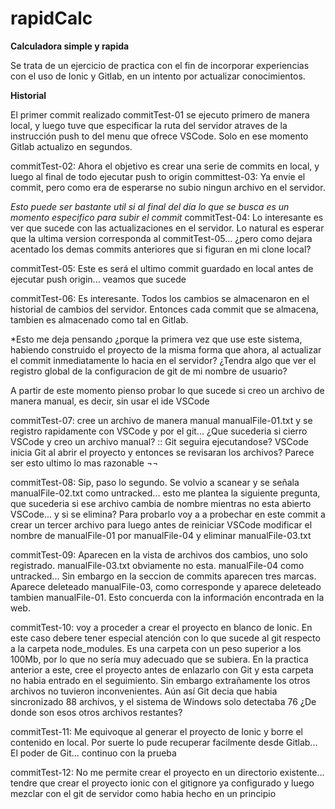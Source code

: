 # rapidCalc

**Calculadora simple y rapida**

Se trata de un ejercicio de practica con el fin de incorporar experiencias con el uso de Ionic y Gitlab, en un intento por actualizar conocimientos.

**Historial**

El primer commit realizado commitTest-01 se ejecuto primero de manera local, y luego tuve que especificar la ruta del servidor atraves de la instrucción push to del menu que ofrece VSCode. Solo en ese momento Gitlab actualizo en segundos.

commitTest-02: Ahora el objetivo es crear una serie de commits en local, y luego al final de todo ejecutar push to origin
committest-03: Ya envie el commit, pero como era de esperarse no subio ningun archivo en el servidor.

*Esto puede ser bastante util si al final del día lo que se busca es un momento especifico para subir el commit*
commitTest-04: Lo interesante es ver que sucede con las actualizaciones en el servidor. Lo natural es esperar que la ultima version corresponda al commitTest-05... ¿pero como dejara acentado los demas commits anteriores que si figuran en mi clone local?

commitTest-05: Este es será el ultimo commit guardado en local antes de ejecutar push origin... veamos que sucede

commitTest-06: Es interesante. Todos los cambios se almacenaron en el historial de cambios del servidor. Entonces cada commit que se almacena, tambien es almacenado como tal en Gitlab.

*Esto me deja pensando ¿porque la primera vez que use este sistema, habiendo construido el proyecto de la misma forma que ahora, al actualizar el commit inmediatamente lo hacia en el servidor? ¿Tendra algo que ver el registro global de la configuracion de git de mi nombre de usuario?

A partir de este momento pienso probar lo que sucede si creo un archivo de manera manual, es decir, sin usar el ide VSCode

commitTest-07: cree un archivo de manera manual manualFile-01.txt y se registro rapidamente con VSCode y por el git... ¿Que sucederia si cierro VSCode y creo un archivo manual? :: Git seguira ejecutandose? VSCode inicia Git al abrir el proyecto y entonces se revisaran los archivos? Parece ser esto ultimo lo mas razonable ¬¬

commitTest-08: Sip, paso lo segundo. Se volvio a scanear y se señala manualFile-02.txt como untracked... esto me plantea la siguiente pregunta, que sucederia si ese archivo cambia de nombre mientras no esta abierto VSCode... y si se elimina?
Para probarlo voy a a probechar en este commit a crear un tercer archivo para luego antes de reiniciar VSCode modificar el nombre de manualFile-01 por manualFile-04 y eliminar manualFile-03.txt

commitTest-09: Aparecen en la vista de archivos dos cambios, uno solo registrado. manualFile-03.txt obviamente no esta. manualFile-04 como untracked... Sin embargo en la seccion de commits aparecen tres marcas. Aparece deleteado manualFile-03, como corresponde y aparece deleteado tambien manualFile-01. Esto concuerda con la información encontrada en la web.

commitTest-10: voy a proceder a crear el proyecto en blanco de Ionic.
En este caso debere tener especial atención con lo que sucede al git respecto a la carpeta node_modules. Es una carpeta con un peso superior a los 100Mb, por lo que no sería muy adecuado que se subiera. En la practica anterior a este, cree el proyecto antes de enlazarlo con Git y esta carpeta no habia entrado en el seguimiento. Sin embargo extrañamente los otros archivos no tuvieron inconvenientes. Aún así Git decia que habia sincronizado 88 archivos, y el sistema de Windows solo detectaba 76 ¿De donde son esos otros archivos restantes?

commitTest-11: Me equivoque al generar el proyecto de Ionic y borre el contenido en local. Por suerte lo pude recuperar facilmente desde Gitlab... El poder de Git... continuo con la prueba

commitTest-12: No me permite crear el proyecto en un directorio existente... tendre que crear el proyecto ionic con el gitignore ya configurado y luego mezclar con el git de servidor como habia hecho en un principio